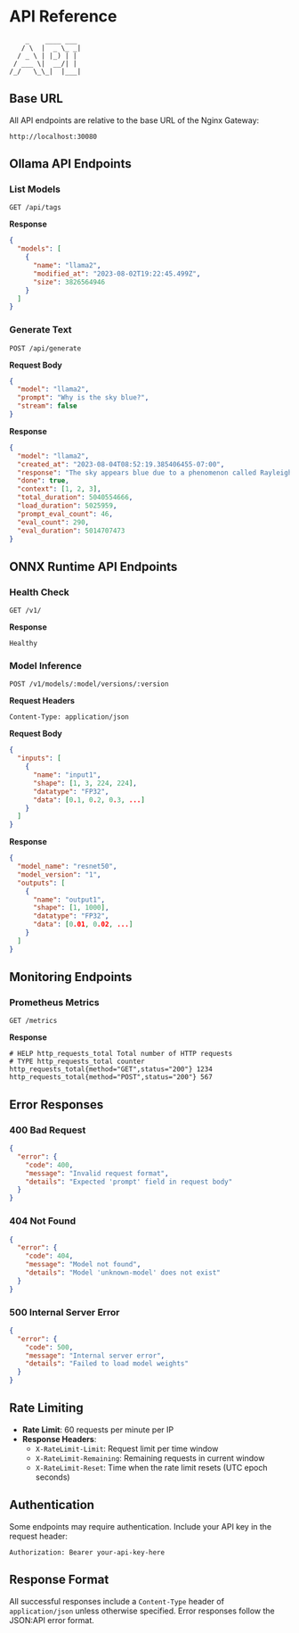 # API Reference

```
    _    ____ ___ 
   / \  |  _ \_ _|
  / _ \ | |_) | | 
 / ___ \|  __/| | 
/_/   \_\_|  |___|
```

## Base URL
All API endpoints are relative to the base URL of the Nginx Gateway:
```
http://localhost:30080
```

## Ollama API Endpoints

### List Models
```
GET /api/tags
```

**Response**
```json
{
  "models": [
    {
      "name": "llama2",
      "modified_at": "2023-08-02T19:22:45.499Z",
      "size": 3826564946
    }
  ]
}
```

### Generate Text
```
POST /api/generate
```

**Request Body**
```json
{
  "model": "llama2",
  "prompt": "Why is the sky blue?",
  "stream": false
}
```

**Response**
```json
{
  "model": "llama2",
  "created_at": "2023-08-04T08:52:19.385406455-07:00",
  "response": "The sky appears blue due to a phenomenon called Rayleigh scattering...",
  "done": true,
  "context": [1, 2, 3],
  "total_duration": 5040554666,
  "load_duration": 5025959,
  "prompt_eval_count": 46,
  "eval_count": 290,
  "eval_duration": 5014707473
}
```

## ONNX Runtime API Endpoints

### Health Check
```
GET /v1/
```

**Response**
```
Healthy
```

### Model Inference
```
POST /v1/models/:model/versions/:version
```

**Request Headers**
```
Content-Type: application/json
```

**Request Body**
```json
{
  "inputs": [
    {
      "name": "input1",
      "shape": [1, 3, 224, 224],
      "datatype": "FP32",
      "data": [0.1, 0.2, 0.3, ...]
    }
  ]
}
```

**Response**
```json
{
  "model_name": "resnet50",
  "model_version": "1",
  "outputs": [
    {
      "name": "output1",
      "shape": [1, 1000],
      "datatype": "FP32",
      "data": [0.01, 0.02, ...]
    }
  ]
}
```

## Monitoring Endpoints

### Prometheus Metrics
```
GET /metrics
```

**Response**
```
# HELP http_requests_total Total number of HTTP requests
# TYPE http_requests_total counter
http_requests_total{method="GET",status="200"} 1234
http_requests_total{method="POST",status="200"} 567
```

## Error Responses

### 400 Bad Request
```json
{
  "error": {
    "code": 400,
    "message": "Invalid request format",
    "details": "Expected 'prompt' field in request body"
  }
}
```

### 404 Not Found
```json
{
  "error": {
    "code": 404,
    "message": "Model not found",
    "details": "Model 'unknown-model' does not exist"
  }
}
```

### 500 Internal Server Error
```json
{
  "error": {
    "code": 500,
    "message": "Internal server error",
    "details": "Failed to load model weights"
  }
}
```

## Rate Limiting

- **Rate Limit**: 60 requests per minute per IP
- **Response Headers**:
  - `X-RateLimit-Limit`: Request limit per time window
  - `X-RateLimit-Remaining`: Remaining requests in current window
  - `X-RateLimit-Reset`: Time when the rate limit resets (UTC epoch seconds)

## Authentication

Some endpoints may require authentication. Include your API key in the request header:

```
Authorization: Bearer your-api-key-here
```

## Response Format

All successful responses include a `Content-Type` header of `application/json` unless otherwise specified. Error responses follow the JSON:API error format.
